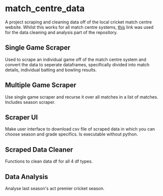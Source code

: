 # match_centre_data
A project scraping and cleaning data off of the local cricket match centre website.
Whilst this works for all match centre systems, [this](https://matchcentre.cricketact.com.au/) link was used for the data cleaning and analysis part of the repository.

## Single Game Scraper
Used to scrape an individual game off of the match centre system and convert the data to seperate dataframes, specifically divided into match details, individual batting and bowling results.


## Multiple Game Scraper
Use single game scraper and recurse it over all matches in a list of matches.
Includes season scraper.

## Scraper UI
Make user interface to download csv file of scraped data in which you can choose season and grade specifics.
Is executable without python.

## Scraped Data Cleaner
Functions to clean data df for all 4 df types.

## Data Analysis
Analyse last season's act premier cricket season.

